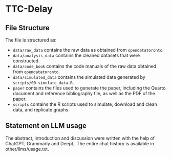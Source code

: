 # TTC-Delay

## File Structure

The file is structured as:

-   `data/raw_data` contains the raw data as obtained from `opendatatoronto`.
-   `data/analysis_data` contains the cleaned datasets that were constructed.
-   `data/code_book` contains the code manuals of the raw data obtained from `opendatatoronto`.
-   `data/simulated_data` contains the simulated data generated by `scripts/00-simulate_data.R`.
-   `paper` contains the files used to generate the paper, including the Quarto document and reference bibliography file, as well as the PDF of the paper. 
-   `scripts` contains the R scripts used to simulate, download and clean data, and replicate graphs.

## Statement on LLM usage

The abstract, introduction and discussion were written with the help of ChatGPT, Grammarly and DeepL. The entire chat history is available in other/llms/usage.txt.
